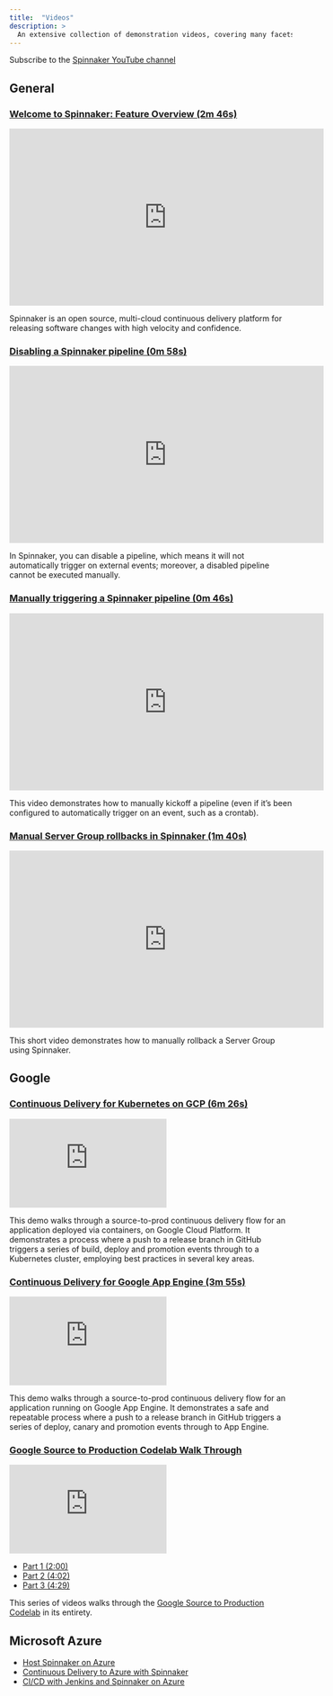 ```yaml
---
title:  "Videos"
description: >
  An extensive collection of demonstration videos, covering many facets of Spinnaker.
---
```


Subscribe to the [Spinnaker YouTube
channel](https://www.youtube.com/channel/UCcxQbw8kT1-FRhFhO2QCetg)

## General

### <a href="https://youtu.be/dwdVwE52KkU" target="_blank">Welcome to Spinnaker: Feature Overview (2m 46s)</a>

<iframe width="560" height="315" src="https://www.youtube.com/embed/dwdVwE52KkU" frameborder="0" allowfullscreen></iframe>

Spinnaker is an open source, multi-cloud continuous delivery platform for releasing software changes with high velocity and confidence.


### <a href="https://youtu.be/fYtGL6oq13o" target="_blank">Disabling a Spinnaker pipeline (0m 58s)</a>

<iframe width="560" height="315" src="https://www.youtube.com/embed/fYtGL6oq13o" frameborder="0" allowfullscreen></iframe>

In Spinnaker, you can disable a pipeline, which means it will not automatically trigger on external events; moreover, a disabled pipeline cannot be executed manually.


### <a href="https://youtu.be/tPy5EEFdcTA" target="_blank">Manually triggering a Spinnaker pipeline (0m 46s)</a>

<iframe width="560" height="315" src="https://www.youtube.com/embed/tPy5EEFdcTA" frameborder="0" allowfullscreen></iframe>

This video demonstrates how to manually kickoff a pipeline (even if it’s been configured to automatically trigger on an event, such as a crontab).


### <a href="https://youtu.be/1JM-fjGZZH8" target="_blank">Manual Server Group rollbacks in Spinnaker (1m 40s)</a>

<iframe width="560" height="315" src="https://www.youtube.com/embed/1JM-fjGZZH8" frameborder="0" allowfullscreen></iframe>

This short video demonstrates how to manually rollback a Server Group using
Spinnaker.


## Google

### <a href="https://youtu.be/aubbyQ60W2U" target="_blank">Continuous Delivery for Kubernetes on GCP (6m 26s)</a>

<iframe width="280" height="158" src="https://www.youtube.com/embed/aubbyQ60W2U" frameborder="0" allowfullscreen></iframe>

This demo walks through a source-to-prod continuous delivery flow for an application deployed via containers, on Google Cloud Platform. It demonstrates a process where a push to a release branch in GitHub triggers a series of build, deploy and promotion events through to a Kubernetes cluster, employing best practices in several key areas.


### <a href="https://youtu.be/pOPgTHz_nYw" target="_blank">Continuous Delivery for Google App Engine (3m 55s)</a>

<iframe width="280" height="158" src="https://www.youtube.com/embed/pOPgTHz_nYw" frameborder="0" allowfullscreen></iframe>

This demo walks through a source-to-prod continuous delivery flow for an application running on Google App Engine. It demonstrates a safe and repeatable process where a push to a release branch in GitHub triggers a series of deploy, canary and promotion events through to App Engine.


### <a href="https://www.youtube.com/watch?v=N9VnJlKn734&list=PL4yLrwUObNkttE526AAj_ykc5UlIPjz8m&index=1" target="_blank">Google Source to Production Codelab Walk Through</a>

<iframe width="280" height="158" src="https://www.youtube.com/embed/N9VnJlKn734?list=PL4yLrwUObNkttE526AAj_ykc5UlIPjz8m" frameborder="0" allowfullscreen></iframe>

* <a href="https://youtu.be/N9VnJlKn734?list=PL4yLrwUObNkttE526AAj_ykc5UlIPjz8m" target="_blank">Part 1 (2:00)</a>
* <a href="https://youtu.be/pD8AVPnQ8hI?list=PL4yLrwUObNkttE526AAj_ykc5UlIPjz8m" target="_blank">Part 2 (4:02)</a>
* <a href="https://youtu.be/kE_hyPtgKQU?list=PL4yLrwUObNkttE526AAj_ykc5UlIPjz8m" target="_blank">Part 3 (4:29)</a>

This series of videos walks through the [Google Source to Production Codelab]() in its entirety.


## Microsoft Azure

* [Host Spinnaker on Azure](https://channel9.msdn.com/Shows/Azure-Friday/Host-Spinnaker-on-Azure)
* [Continuous Delivery to Azure with Spinnaker](https://channel9.msdn.com/Shows/Azure-Friday/Using-Spinnakers-Release-Pipeline-for-CD-to-Azure)
* [CI/CD with Jenkins and Spinnaker on Azure](https://channel9.msdn.com/Events/Build/2017/P4104)